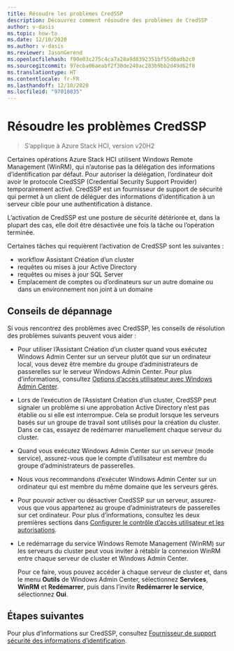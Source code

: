 ```yaml
---
title: Résoudre les problèmes CredSSP
description: Découvrez comment résoudre des problèmes de CredSSP
author: v-dasis
ms.topic: how-to
ms.date: 12/10/2020
ms.author: v-dasis
ms.reviewer: JasonGerend
ms.openlocfilehash: f90e03c275c4ca7a28a9d8392351bf55d0adb2c0
ms.sourcegitcommit: 97ecba06aeabf2f30de240ac283b9bb2d49d62f0
ms.translationtype: HT
ms.contentlocale: fr-FR
ms.lasthandoff: 12/10/2020
ms.locfileid: "97010835"
---
```

# <a name="troubleshoot-credssp"></a>Résoudre les problèmes CredSSP

> S’applique à Azure Stack HCI, version v20H2

Certaines opérations Azure Stack HCI utilisent Windows Remote Management (WinRM), qui n’autorise pas la délégation des informations d’identification par défaut. Pour autoriser la délégation, l’ordinateur doit avoir le protocole CredSSP (Credential Security Support Provider) temporairement activé. CredSSP est un fournisseur de support de sécurité qui permet à un client de déléguer des informations d’identification à un serveur cible pour une authentification à distance. 

L’activation de CredSSP est une posture de sécurité détériorée et, dans la plupart des cas, elle doit être désactivée une fois la tâche ou l’opération terminée.

Certaines tâches qui requièrent l’activation de CredSSP sont les suivantes :

- workflow Assistant Création d’un cluster
- requêtes ou mises à jour Active Directory
- requêtes ou mises à jour SQL Server
- Emplacement de comptes ou d’ordinateurs sur un autre domaine ou dans un environnement non joint à un domaine

## <a name="troubleshooting-tips"></a>Conseils de dépannage

Si vous rencontrez des problèmes avec CredSSP, les conseils de résolution des problèmes suivants peuvent vous aider :

- Pour utiliser l’Assistant Création d’un cluster quand vous exécutez Windows Admin Center sur un serveur plutôt que sur un ordinateur local, vous devez être membre du groupe d’administrateurs de passerelles sur le serveur Windows Admin Center. Pour plus d’informations, consultez [Options d’accès utilisateur avec Windows Admin Center](/windows-server/manage/windows-admin-center/plan/user-access-options).

- Lors de l’exécution de l’Assistant Création d’un cluster, CredSSP peut signaler un problème si une approbation Active Directory n’est pas établie ou si elle est interrompue. Cela se produit lorsque les serveurs basés sur un groupe de travail sont utilisés pour la création du cluster. Dans ce cas, essayez de redémarrer manuellement chaque serveur du cluster.

- Quand vous exécutez Windows Admin Center sur un serveur (mode service), assurez-vous que le compte d’utilisateur est membre du groupe d’administrateurs de passerelles.

- Nous vous recommandons d’exécuter Windows Admin Center sur un ordinateur qui est membre du même domaine que les serveurs gérés.

- Pour pouvoir activer ou désactiver CredSSP sur un serveur, assurez-vous que vous appartenez au groupe d’administrateurs de passerelles sur cet ordinateur. Pour plus d’informations, consultez les deux premières sections dans [Configurer le contrôle d’accès utilisateur et les autorisations](/windows-server/manage/windows-admin-center/configure/user-access-control#gateway-access-role-definitions).

- Le redémarrage du service Windows Remote Management (WinRM) sur les serveurs du cluster peut vous inviter à rétablir la connexion WinRM entre chaque serveur de cluster et Windows Admin Center.

    Pour ce faire, vous pouvez accéder à chaque serveur de cluster et, dans le menu **Outils** de Windows Admin Center, sélectionnez **Services**, **WinRM** et **Redémarrer**, puis dans l’invite **Redémarrer le service**, sélectionnez **Oui**.

## <a name="next-steps"></a>Étapes suivantes

Pour plus d’informations sur CredSSP, consultez [Fournisseur de support sécurité des informations d’identification](/windows/win32/secauthn/credential-security-support-provider).